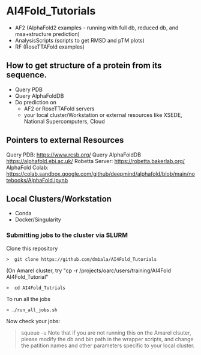 # AI4Fold_Tutorials

* AF2 (AlphaFold2 examples - running with full db, reduced db, and msa+structure prediction)
* AnalysisScripts (scripts to get RMSD and pTM plots)
* RF (RoseTTAFold examples)


## How to get structure of a protein from its sequence. 

* Query PDB
* Query AlphaFoldDB  
* Do prediction on 
     * AF2 or RoseTTAFold servers
     * your local cluster/Workstation or external resources like  XSEDE, National Supercomputers, Cloud

## Pointers to external Resources
Query PDB: https://www.rcsb.org/
Query AlphaFoldDB https://alphafold.ebi.ac.uk/
Robetta Server: https://robetta.bakerlab.org/
AlphaFold Colab: https://colab.sandbox.google.com/github/deepmind/alphafold/blob/main/notebooks/AlphaFold.ipynb

## Local Clusters/Workstation

* Conda
* Docker/Singularity

### Submitting jobs to the cluster via SLURM

Clone this repository
```
>  git clone https://github.com/dmbala/AI4Fold_Tutorials
```
(On Amarel cluster, try "cp -r /projects/oarc/users/training/AI4Fold AI4Fold_Tutorial"
```
>  cd AI4Fold_Tutrials
```
To run all the jobs
```
> ./run_all_jobs.sh
```
Now check your jobs:
> squeue -u <netid> 
Note that if you are not running this on the Amarel clsuter, please modify the db and bin path in the wrapper scripts, and  change the patition names and other parameters specific to your local cluster. 




